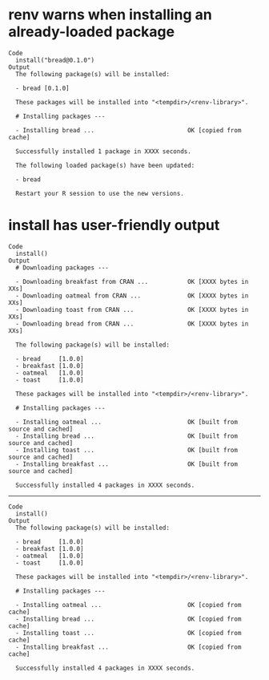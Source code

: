 # renv warns when installing an already-loaded package

    Code
      install("bread@0.1.0")
    Output
      The following package(s) will be installed:
      
      - bread [0.1.0]
      
      These packages will be installed into "<tempdir>/<renv-library>".
      
      # Installing packages ---
      
      - Installing bread ...                          OK [copied from cache]
      
      Successfully installed 1 package in XXXX seconds.
      
      The following loaded package(s) have been updated:
      
      - bread
      
      Restart your R session to use the new versions.
      

# install has user-friendly output

    Code
      install()
    Output
      # Downloading packages ---
      
      - Downloading breakfast from CRAN ...           OK [XXXX bytes in XXs]
      - Downloading oatmeal from CRAN ...             OK [XXXX bytes in XXs]
      - Downloading toast from CRAN ...               OK [XXXX bytes in XXs]
      - Downloading bread from CRAN ...               OK [XXXX bytes in XXs]
      
      The following package(s) will be installed:
      
      - bread     [1.0.0]
      - breakfast [1.0.0]
      - oatmeal   [1.0.0]
      - toast     [1.0.0]
      
      These packages will be installed into "<tempdir>/<renv-library>".
      
      # Installing packages ---
      
      - Installing oatmeal ...                        OK [built from source and cached]
      - Installing bread ...                          OK [built from source and cached]
      - Installing toast ...                          OK [built from source and cached]
      - Installing breakfast ...                      OK [built from source and cached]
      
      Successfully installed 4 packages in XXXX seconds.

---

    Code
      install()
    Output
      The following package(s) will be installed:
      
      - bread     [1.0.0]
      - breakfast [1.0.0]
      - oatmeal   [1.0.0]
      - toast     [1.0.0]
      
      These packages will be installed into "<tempdir>/<renv-library>".
      
      # Installing packages ---
      
      - Installing oatmeal ...                        OK [copied from cache]
      - Installing bread ...                          OK [copied from cache]
      - Installing toast ...                          OK [copied from cache]
      - Installing breakfast ...                      OK [copied from cache]
      
      Successfully installed 4 packages in XXXX seconds.

